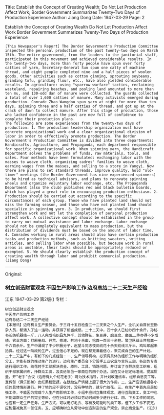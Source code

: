 Title: Establish the Concept of Creating Wealth; Do Not Let Production Affect Work; Border Government Summarizes Twenty-Two Days of Production Experience
Author: Jiang Dong
Date: 1947-03-29
Page: 2

Establish the Concept of Creating Wealth
    Do Not Let Production Affect Work
    Border Government Summarizes Twenty-Two Days of Production Experience

    [This Newspaper's Report] The Border Government's Production Committee inspected the personal production of the past twenty-two days on March 15th. The entire government, from the leaders to the janitorial staff, participated in this movement and achieved considerable results. In the twenty-two days, more than forty people have spun over forty catties of yarn, Secretary-General Sun spun one catty of machine thread, and eight people completed nine and a half pieces of woolen goods. Other activities such as cotton ginning, sprouting soybeans, grinding tofu, grinding flour, etc., have also yielded considerable results. In agriculture: using "sparrow warfare" tactics, reclaiming wasteland, repairing beaches, and pooling land amounted to more than ten mu, and 130-odd dan of manure were collected. The guards collected a total of over 1,600 catties of manure. Many activists emerged during production. Comrade Zhao Wangdou spun yarn at night for more than ten days, spinning three and a half catties of thread, and got up at the crack of dawn to collect manure. After this stage of production, those who lacked confidence in the past are now full of confidence to complete their production plans.
    The following are some experiences from the twenty-two days of production: 1. The production leadership organization must have concrete organizational work and a clear organizational division of labor in order to effectively promote production. The Border Government's Production Committee is divided into three departments: Handicrafts, Agriculture, and Propaganda, each department responsible for specific organizational work. When spinning yarn, the Handicraft Department solves the problems of funds, raw materials, tools, and sales. Four methods have been formulated: exchanging labor with the masses to weave cloth, organizing cadres' families to weave cloth, earning wages from the masses, and selling to a store in Yangyi. Now there are plans to set standard threads, improve quality, hold "old-timer" meetings (the Border Government has nine experienced spinners) to be hired as technical advisors, and plans to renovate spinning wheels and organize voluntary labor exchange, etc. The Propaganda Department (also the club) publishes red and black bulletin boards, which has played a great role in encouraging production enthusiasm. 2. Production should be carried out according to the specific circumstances of each group. Those who have planted land should not miss the farming season, and those who have not planted land should specialize in spinning yarn. 3. In production, we should first strengthen work and not let the completion of personal production affect work. A collective concept should be established in the group to carry out mutual assistance and labor exchange. Labor exchange should not be completely equivalent to mass production, but the distribution of dividends must be based on the amount of labor time. 4. Comrades working in rural areas should also have certain production tasks and production methods, such as knitting sweaters, writing articles, and selling labor when possible, but because work in rural areas is unstable, their tasks should be appropriately reduced or exempted. 5. We should clearly establish the production concept of creating wealth through labor and prohibit commercial production. (Jiang Dong)



<hr /> 

Original: 


### 树立创造财富观念  不因生产影响工作  边府总结二十二天生产经验
江东
1947-03-29
第2版()
专栏：

    树立创造财富观念
    不因生产影响工作
    边府总结二十二天生产经验
    【本报讯】边府机关生产委员会，于三月十五日检查二十二天来之个人生产，全机关自首长至勤杂人员，都涌入了这一运动，并获得了相当成绩。二十二天中，四十余人已纺纱四十余斤，孙秘书长纺机器线一斤，八人完成毛织品九件半，其他弹花、生豆芽、磨豆腐、磨面……等亦得不少成绩。农业方面：打麻雀战、开荒、修滩、共地十余亩，拾粪一百三十余担。警卫队战士共拾粪一千六百余斤。生产中涌现了不少积极分子，赵望斗同志夜间纺花十余天纺线三斤半，鸡叫即起来拾粪。经过这一阶段的生产，过去信心不足的，现在都充满着信心，来完成自己的生产计划。
    二十二天生产中，有如下的几点经验：一、生产领导机构，必须有具体的组织工作与明确的组织分工，才能有效的推动生产的进行。边府生产委员会下分设手工业农业与宣传三部，各部负专责进行组织工作。纺花时手工部解决资金、原料、工具、销路问题。并订出了与群众变工织布，组织干部家属织布，挣群众工资，及卖给阳邑一家商店的四个办法。现在又计划定标准线，提高质量，开“老手”会议（边府有九个纺花老手）聘为技术指导，并计划改造纺车，组织自愿变工等。宣传部（俱乐部兼）出红黑榜壁报，在鼓励生产情绪上起了很大的作用。二、生产应该根据各小组的具体情形进行。种了地的应不误农时，没有种地的，就专门纺花。三、在生产中首先应是加强工作，不能因为完成个人生产而影响工作，小组中应树立集体观念，进行互助变工，变工中也不能如群众生产的完全等价，但在分红时必须以劳动时间多少进行分红。四、下乡工作的同志，也应有一定生产任务，生产方式，可以用打毛衣、写稿及可能时的卖工等，但下乡工作不安定，应酌量减免其一部任务。五、应明确树立从劳动中创造财富的生产观念，禁止商业生产。（江东）
